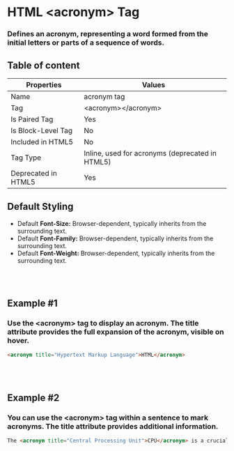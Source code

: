 # HTML &lt;acronym&gt; Tag

### Defines an acronym, representing a word formed from the initial letters or parts of a sequence of words.



## Table of content


| Properties            | Values                                                               |
|---------------------|----------------------------------------------------------------------|
| Name                | acronym tag                                                |
| Tag                 | &lt;acronym&gt;&lt;/acronym&gt;                                            |
| Is Paired Tag       | Yes                                                  |
| Is Block-Level Tag  | No                                |
| Included in HTML5   | No     |
| Tag Type            | Inline, used for acronyms (deprecated in HTML5)     |
| Deprecated in HTML5 | Yes     |


## Default Styling


-	Default **Font-Size:** Browser-dependent, typically inherits from the surrounding text.
-	Default **Font-Family:** Browser-dependent, typically inherits from the surrounding text.
-	Default **Font-Weight:** Browser-dependent, typically inherits from the surrounding text.


<br>
<br>

## Example #1
### Use the &lt;acronym&gt; tag to display an acronym. The title attribute provides the full expansion of the acronym, visible on hover.
```html
<acronym title="Hypertext Markup Language">HTML</acronym>
``` 
<br>
<br>

## Example #2
### You can use the &lt;acronym&gt; tag within a sentence to mark acronyms. The title attribute provides additional information.
```html
The <acronym title="Central Processing Unit">CPU</acronym> is a crucial component of computers.
``` 
<br>
<br>

